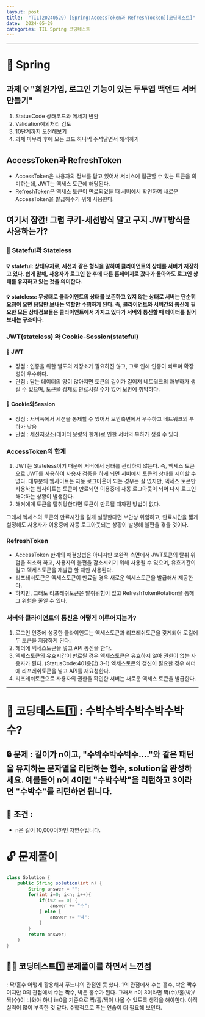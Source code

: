 ```yaml
---
layout: post
title:  "TIL(20240529) [Spring:AccessToken과 RefreshTocken][코딩테스트]"
date:  2024-05-29
categories: TIL Spring 코딩테스트
---
```


---------------------------------------------------------------------

# 📌 Spring

## 과제 💡 "회원가입, 로그인 기능이 있는 투두앱 백엔드 서버 만들기"
1) StatusCode 상태코드와 메세지 반환
2) Validation예외처리 검토
3) 10단계까지 도전해보기
4) 과제 마무리 후에 모든 코드 하나씩 주석달면서 해석하기

## AccessToken과 RefreshToken
- AccessToken은 사용자의 정보를 담고 있어서 서비스에 접근할 수 있는 토큰을 의미하는데, JWT는 엑세스 토큰에 해당된다. 
- RefreshToken은 엑세스 토큰이 만료되었을 때 서버에서 확인하여 새로운 AccessToken을 발급해주기 위해 사용한다.

## 여기서 잠깐! 그럼 쿠키-세션방식 말고 구지 JWT방식을 사용하는가?
### 🚩 Stateful과 Stateless
#### 💡 stateful: 상태유지로, 세션과 같은 형식을 말하여 클라이언트의 상태를 서버가 저장하고 있다. 쉽게 말해, 사용자가 로그인 한 후에 다른 홈페이지로 갔다가 돌아와도 로그인 상태를 유지하고 있는 것을 의미한다. 
#### 💡 stateless:  무상태로 클라이언트의 상태를 보존하고 있지 않는 상태로 서버는 단순히 요청이 오면 응답만 보내는 역할만 수행하게 된다. 즉, 클라이언트와 서버간의 통신에 필요한 모든 상태정보들은 클라이언트에서 가지고 있다가 서버와 통신할 때 데이터를 실어 보내는 구조이다. 

### JWT(stateless) 와 Cookie-Session(stateful)
#### 🚩 JWT
- 장점 : 인증을 위한 별도의 저장소가 필요하진 않고, 그로 인해 인증이 빠르며 확장성이 우수하다. 
- 단점 : 담는 데이터의 양이 많아지면 토큰의 길이가 길어져 네트워크의 과부하가 생길 수 있으며, 토큰을 강제로 만료시킬 수가 없어 보안에 취약하다. 
#### 🚩 Cookie와Session
- 장점 : 서버쪽에서 세션을 통제할 수 있어서 보안측면에서 우수하고 네트워크의 부하가 낮음
- 단점 : 세션저장소(데이터 용량의 한계)로 인한 서버의 부하가 생길 수 있다.
 
### AccessToken의 한계 
1) JWT는 Stateless이기 때문에 서버에서 상태를 관리하지 않는다. 즉, 엑세스 토큰으로 JWT를 사용하여 사용자 검증을 하게 되면 서버에서 토큰의 상태를 제어할 수 없다. 대부분의 웹사이트는 자동 로그아웃이 되는 경우는 잘 없지만, 엑세스 토큰만 사용하는 웹사이트는 토큰이 만료되면 이용중에 자동 로그아웃이 되어 다시 로그인해야하는 상황이 발생한다. 
2) 해커에게 토큰을 탈취당한다면 토큰이 만료될 때까진 방법이 없다. 

그래서 엑세스의 토큰의 만료시간을 길게 설정한다면 보안상 위험하고, 만료시간을 짧게 설정해도 사용자가 이용중에 자동 로그아웃되는 상황이 발생해 불편을 겪을 것이다.

### RefreshToken
- AccessToken 한계의 해결방법은 아니지만 보완적 측면에서 JWT토큰의 탈취 위험을 최소화 하고, 사용자의 불편을 감소시키기 위해 
사용될 수 있으며, 유효기간이 길고 엑세스토큰을 재발급 할 때만 사용된다.
- 리프레쉬토큰은 엑세스토큰이 만료될 경우 새로운 엑세스토큰을 발급해서 제공한다.
- 하지만, 그래도 리프레쉬토큰은 탈취위험이 있고 RefreshTokenRotation을 통해 그 위험을 줄일 수 있다. 

### 서버와 클라이언트의 통신은 어떻게 이루어지는가?
1) 로그인 인증에 성공한 클라이언트는 엑세스토큰과 리프레쉬토큰을 갖게되어 로컬에 두 토큰을 저장하게 된다.
2) 헤더에 엑세스토큰을 넣고 API 통신을 한다.
3) 엑세스토큰의 유효시간이 만료될 경우 엑세스토큰은 유효하지 않아 권한이 없는 사용자가 된다. (StatusCode:401응답)
3-1) 엑세스토큰의 갱신이 필요한 경우 헤더에 리프레쉬토큰을 넣고 API를 재요청한다. 
4) 리프레쉬토큰으로 사용자의 권한을 확인한 서버는 새로운 엑세스 토큰을 발급한다.



---------------------------------------------------------------------

# 📌 코딩테스트1️⃣ : 수박수박수박수박수박수?

## 🔒 문제 : 길이가 n이고, "수박수박수박수...."와 같은 패턴을 유지하는 문자열을 리턴하는 함수, solution을 완성하세요. 예를들어 n이 4이면 "수박수박"을 리턴하고 3이라면 "수박수"를 리턴하면 됩니다.

## 🚫 조건 : 
- n은 길이 10,000이하인 자연수입니다.

# 🔓 문제풀이

```java
class Solution {
    public String solution(int n) {
        String answer = "";
        for(int i=0; i<n; i++){
            if(i%2 == 0) {
                answer += "수";
            } else {
                answer += "박";
            }
        }
        return answer;
    }
}

```

## 🤷‍♀️ 코딩테스트1️⃣ 문제풀이를 하면서 느낀점
: 짝/홀수 어떻게 활용해서 푸느냐의 관점인 듯 했다.
1의 관점에서 수는 홀수, 박은 짝수이지만 0의 관점에서 수는 짝수, 박은 홀수가 된다.
그래서 n이 3이라면 짝(수)/홀(박)/짝(수)이 나와야 하니 i=0을 기준으로 짝/홀/짝이 나올 수 있도록 생각을 해야한다.
아직 실력이 많이 부족한 것 같다. 수학적으로 푸는 연습이 더 필요해 보인다.






